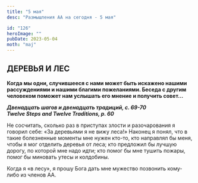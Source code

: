 ```yaml
---
title: "5 мая"
desc: "Размышления АА на сегодня - 5 мая"

id: "126"
heroImage: ""
pubDate: 2023-05-04
moth: "maj"
---
```


## ДЕРЕВЬЯ И ЛЕС

**Когда мы одни, случившееся с нами может быть искажено нашими рассуждениями и
нашими благими пожеланиями. Беседа с другим человеком поможет нам услышать его
мнение и получить совет…**

**_Двенадцать шагов и двенадцать традиций, с. 69-70  
Twelve Steps and Twelve Traditions, p. 60_**

Не сосчитать, сколько раз в приступах злости и разочарования я говорил себе:
«За деревьями я не вижу леса!» Наконец я понял, что в такие болезненные
моменты мне нужен кто-то, кто направлял бы меня, чтобы я мог отделить деревья
от леса; кто предложил бы лучшую дорогу, по которой мне надо идти; кто помог
бы мне тушить пожары, помог бы миновать утесы и колдобины.

Когда я «в лесу», я прошу Бога дать мне мужество позвонить кому-либо из членов
АА.
